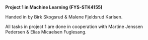 **Project 1 in Machine Learning (FYS-STK4155)**

Handed in by Birk Skogsrud & Malene Fjeldsrud Karlsen. 

All tasks in project 1 are done in cooperation with Martine Jenssen Pedersen & Elias Micaelsen Fuglesang.

